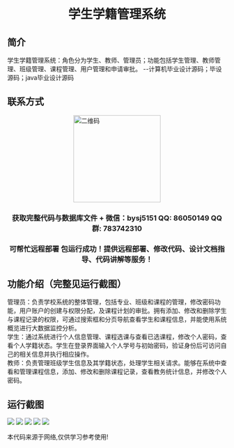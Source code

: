 <p><h1 align="center">学生学籍管理系统</h1></p>

## 简介
学生学籍管理系统：角色分为学生、教师、管理员；功能包括学生管理、教师管理、班级管理、课程管理、用户管理和申请审批。    --计算机毕业设计源码；毕设源码；java毕业设计源码


## 联系方式
<img src="https://bs-1329754181.cos.ap-shanghai.myqcloud.com/wx.jpg" alt="二维码" style="display: block; margin: 0 auto;" width="200px">
<p><h3 align="center">获取完整代码与数据库文件 + 微信：bysj5151 QQ: 86050149 QQ群: 783742310</h3></p>
<p><h3 align="center">可帮忙远程部署 包运行成功！提供远程部署、修改代码、设计文档指导、代码讲解等服务！</h3></p>

## 功能介绍（完整见运行截图）
管理员：负责学校系统的整体管理，包括专业、班级和课程的管理，修改密码功能，用户账户的创建与权限分配，及课程计划的审批。拥有添加、修改和删除学生与课程记录的权限，可通过搜索框和分页导航查看学生和课程信息，并能使用系统概览进行大数据监控分析。  
学生：通过系统进行个人信息管理、课程选课与查看已选课程，修改个人密码，查看个人学籍状态。学生在登录界面输入个人学号与初始密码，验证身份后可访问自己的相关信息并执行相应操作。  
教师：负责管理班级学生信息及其学籍状态，处理学生相关请求。能够在系统中查看和管理课程信息，添加、修改和删除课程记录，查看教务统计信息，并修改个人密码。


## 运行截图
![](imgs/588112-20220106213143512-1349566232.png)
![](imgs/588112-20220106213150379-937506219.png)
![](imgs/588112-20220106213155944-952325844.png)
![](imgs/588112-20220106213201834-1722034142.png)
![](imgs/588112-20220106213207378-445368781.png)

<p>本代码来源于网络,仅供学习参考使用!</p>

